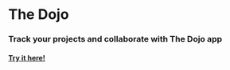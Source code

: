 # The Dojo
### Track your projects and collaborate with The Dojo app

#### [Try it here!](https://project-management-dfe87.web.app//)
